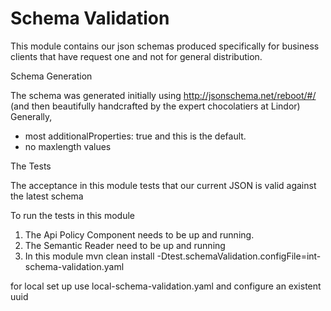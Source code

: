 Schema Validation
=================

This module contains our json schemas produced specifically for business clients that have request one and not for general distribution.

Schema Generation

The schema was generated initially using http://jsonschema.net/reboot/#/ (and then beautifully handcrafted by the expert chocolatiers at Lindor)
Generally,
 * most additionalProperties: true and this is the default.
 * no maxlength values
 
The Tests
 
The acceptance in this module tests that our current JSON is valid against the latest schema 

To run the tests in this module

1) The Api Policy Component needs to be up and running.
2) The Semantic Reader need to be up and running
3) In this module
mvn clean install -Dtest.schemaValidation.configFile=int-schema-validation.yaml

for local set up use local-schema-validation.yaml and configure an existent uuid


